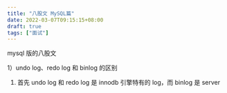 ```yaml
---
title: "八股文 MySQL篇"
date: 2022-03-07T09:15:15+08:00
draft: true
tags: ["面试"]
---
```

mysql 版的八股文
<!--more-->
1）undo log、redo log 和 binlog 的区别
1. 首先 undo log 和 redo log 是 innodb 引擎特有的 log，而 binlog 是 server
